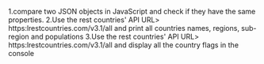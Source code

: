 1.compare two JSON objects in JavaScript and check if they have the same properties.
2.Use the rest countries' API URL> https:lrestcountries.com/v3.1/all and print all countries names, regions, sub-region and populations
3.Use the rest countries' API URL> https:lrestcountries.com/v3.1/all and display all the country flags in the console
